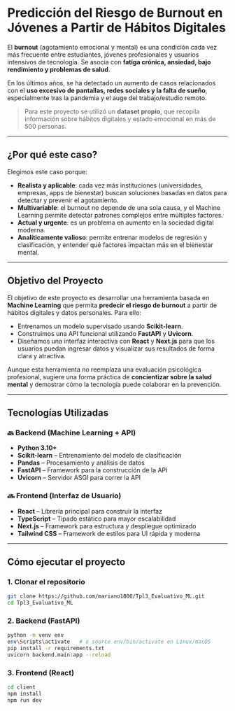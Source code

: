 # Predicción del Riesgo de Burnout en Jóvenes a Partir de Hábitos Digitales

El **burnout** (agotamiento emocional y mental) es una condición cada vez más frecuente entre estudiantes, jóvenes profesionales y usuarios intensivos de tecnología. Se asocia con **fatiga crónica, ansiedad, bajo rendimiento y problemas de salud**.

En los últimos años, se ha detectado un aumento de casos relacionados con el **uso excesivo de pantallas, redes sociales y la falta de sueño**, especialmente tras la pandemia y el auge del trabajo/estudio remoto.

> Para este proyecto se utilizó un **dataset propio**, que recopila información sobre hábitos digitales y estado emocional en más de 500 personas.

---

## ¿Por qué este caso?

Elegimos este caso porque:

- **Realista y aplicable**: cada vez más instituciones (universidades, empresas, apps de bienestar) buscan soluciones basadas en datos para detectar y prevenir el agotamiento.
- **Multivariable**: el burnout no depende de una sola causa, y el Machine Learning permite detectar patrones complejos entre múltiples factores.
- **Actual y urgente**: es un problema en aumento en la sociedad digital moderna.
- **Analíticamente valioso**: permite entrenar modelos de regresión y clasificación, y entender qué factores impactan más en el bienestar mental.

---

## Objetivo del Proyecto

El objetivo de este proyecto es desarrollar una herramienta basada en **Machine Learning** que permita **predecir el riesgo de burnout** a partir de hábitos digitales y datos personales. Para ello:

- Entrenamos un modelo supervisado usando **Scikit-learn**.
- Construimos una API funcional utilizando **FastAPI** y **Uvicorn**.
- Diseñamos una interfaz interactiva con **React** y **Next.js** para que los usuarios puedan ingresar datos y visualizar sus resultados de forma clara y atractiva.

Aunque esta herramienta no reemplaza una evaluación psicológica profesional, sugiere una forma práctica de **concientizar sobre la salud mental** y demostrar cómo la tecnología puede colaborar en la prevención.

---

## Tecnologías Utilizadas

### 🔙 Backend (Machine Learning + API)

- **Python 3.10+**
- **Scikit-learn** – Entrenamiento del modelo de clasificación
- **Pandas** – Procesamiento y análisis de datos
- **FastAPI** – Framework para la construcción de la API
- **Uvicorn** – Servidor ASGI para correr la API

### 🔜 Frontend (Interfaz de Usuario)

- **React** – Librería principal para construir la interfaz
- **TypeScript** – Tipado estático para mayor escalabilidad
- **Next.js** – Framework para estructura y despliegue optimizado
- **Tailwind CSS** – Framework de estilos para UI rápida y moderna

---


## Cómo ejecutar el proyecto

### 1. Clonar el repositorio

```bash
git clone https://github.com/mariano1806/Tpl3_Evaluativo_ML.git
cd Tpl3_Evaluativo_ML
```

### 2. Backend (FastAPI)

```bash
python -m venv env
env\Scripts\activate   # o source env/bin/activate en Linux/macOS
pip install -r requirements.txt
uvicorn backend.main:app --reload
```

### 3. Frontend (React)

```bash
cd client
npm install
npm run dev
```

